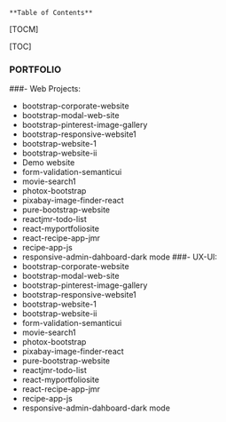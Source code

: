 <!DOCTYPE html>
<html lang="en">
<head>
	<meta charset="UTF-8">
	<meta http-equiv="X-UA-Compatible" content="IE=edge">
	<meta name="viewport" content="width=device-width, initial-scale=1.0">
	<title>Document</title>
</head>
<body>
	
	**Table of Contents**

[TOCM]

[TOC]

### PORTFOLIO 
###- Web Projects:
- bootstrap-corporate-website 
- bootstrap-modal-web-site 
- bootstrap-pinterest-image-gallery 
- bootstrap-responsive-website1 
- bootstrap-website-1 
- bootstrap-website-ii 
- Demo website
- form-validation-semanticui 
- movie-search1 
- photox-bootstrap 
- pixabay-image-finder-react 
- pure-bootstrap-website 
- reactjmr-todo-list 
- react-myportfoliosite 
- react-recipe-app-jmr 
- recipe-app-js 
- responsive-admin-dahboard-dark mode 
###- UX-UI:
- bootstrap-corporate-website 
- bootstrap-modal-web-site 
- bootstrap-pinterest-image-gallery 
- bootstrap-responsive-website1 
- bootstrap-website-1 
- bootstrap-website-ii 
- form-validation-semanticui 
- movie-search1 
- photox-bootstrap 
- pixabay-image-finder-react 
- pure-bootstrap-website 
- reactjmr-todo-list 
- react-myportfoliosite 
- react-recipe-app-jmr 
- recipe-app-js 
- responsive-admin-dahboard-dark mode 







	
</body>
</html>
